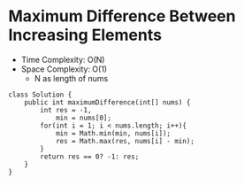# Maximum Difference Between Increasing Elements

- Time Complexity: O(N)
- Space Complexity: O(1)
  - N as length of nums

```
class Solution {
    public int maximumDifference(int[] nums) {
        int res = -1,
            min = nums[0];
        for(int i = 1; i < nums.length; i++){
            min = Math.min(min, nums[i]);
            res = Math.max(res, nums[i] - min);
        }
        return res == 0? -1: res;
    }
}
```
